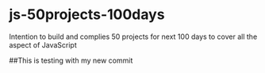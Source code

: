 # js-50projects-100days
Intention to build and complies 50 projects for next 100 days to cover all the aspect of JavaScript

##This is testing with my new commit